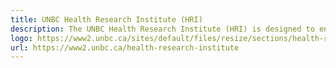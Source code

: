 ```yaml
---
title: UNBC Health Research Institute (HRI) 
description: The UNBC Health Research Institute (HRI) is designed to enable UNBC's experienced and emerging health researchers (faculty, staff and students) from across the 5 Faculties and the Division of Medical Sciences, to join together for the purpose of furthering health research and innovation.
logo: https://www2.unbc.ca/sites/default/files/resize/sections/health-research-institute/hri-600x123.png
url: https://www2.unbc.ca/health-research-institute
---
```


